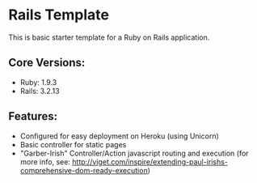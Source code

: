 # Rails Template

This is basic starter template for a Ruby on Rails application.

## Core Versions:
- Ruby: 1.9.3
- Rails: 3.2.13

## Features:
- Configured for easy deployment on Heroku (using Unicorn)
- Basic controller for static pages
- "Garber-Irish" Controller/Action javascript routing and execution (for more info, see: http://viget.com/inspire/extending-paul-irishs-comprehensive-dom-ready-execution)